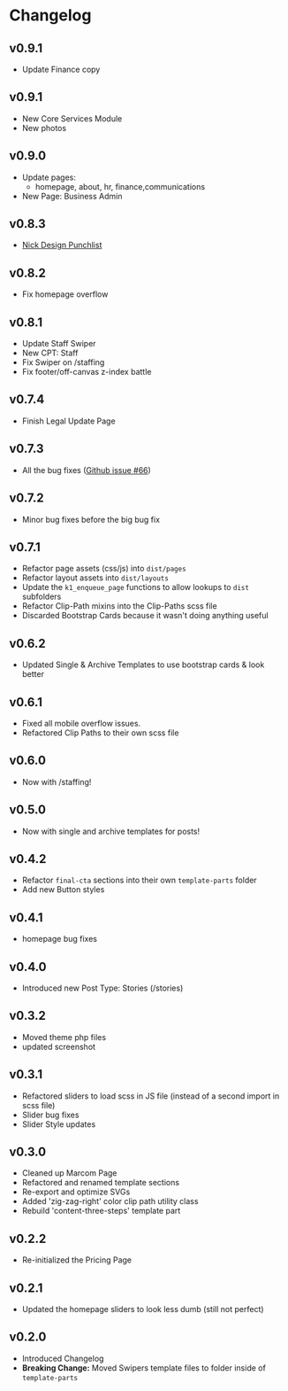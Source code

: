 # Changelog

## v0.9.1

- Update Finance copy

## v0.9.1

- New Core Services Module
- New photos

## v0.9.0

- Update pages:
  - homepage, about, hr, finance,communications
- New Page: Business Admin

## v0.8.3

- [Nick Design Punchlist](https://github.com/kingdom-one/k1-theme-v2/issues/83)

## v0.8.2

- Fix homepage overflow

## v0.8.1

- Update Staff Swiper
- New CPT: Staff
- Fix Swiper on /staffing
- Fix footer/off-canvas z-index battle

## v0.7.4

- Finish Legal Update Page

## v0.7.3

- All the bug fixes ([Github issue #66](https://github.com/kingdom-one/k1-theme-v2/issues/66))

## v0.7.2

- Minor bug fixes before the big bug fix

## v0.7.1

- Refactor page assets (css/js) into `dist/pages`
- Refactor layout assets into `dist/layouts`
- Update the `k1_enqueue_page` functions to allow lookups to `dist` subfolders
- Refactor Clip-Path mixins into the Clip-Paths scss file
- Discarded Bootstrap Cards because it wasn't doing anything useful

## v0.6.2

- Updated Single & Archive Templates to use bootstrap cards & look better

## v0.6.1

- Fixed all mobile overflow issues.
- Refactored Clip Paths to their own scss file

## v0.6.0

- Now with /staffing!

## v0.5.0

- Now with single and archive templates for posts!

## v0.4.2

- Refactor `final-cta` sections into their own `template-parts` folder
- Add new Button styles

## v0.4.1

- homepage bug fixes

## v0.4.0

- Introduced new Post Type: Stories (/stories)

## v0.3.2

- Moved theme php files
- updated screenshot

## v0.3.1

- Refactored sliders to load scss in JS file (instead of a second import in scss file)
- Slider bug fixes
- Slider Style updates

## v0.3.0

- Cleaned up Marcom Page
- Refactored and renamed template sections
- Re-export and optimize SVGs
- Added 'zig-zag-right' color clip path utility class
- Rebuild 'content-three-steps' template part

## v0.2.2

- Re-initialized the Pricing Page

## v0.2.1

- Updated the homepage sliders to look less dumb (still not perfect)

## v0.2.0

- Introduced Changelog
- **Breaking Change:** Moved Swipers template files to folder inside of `template-parts`
